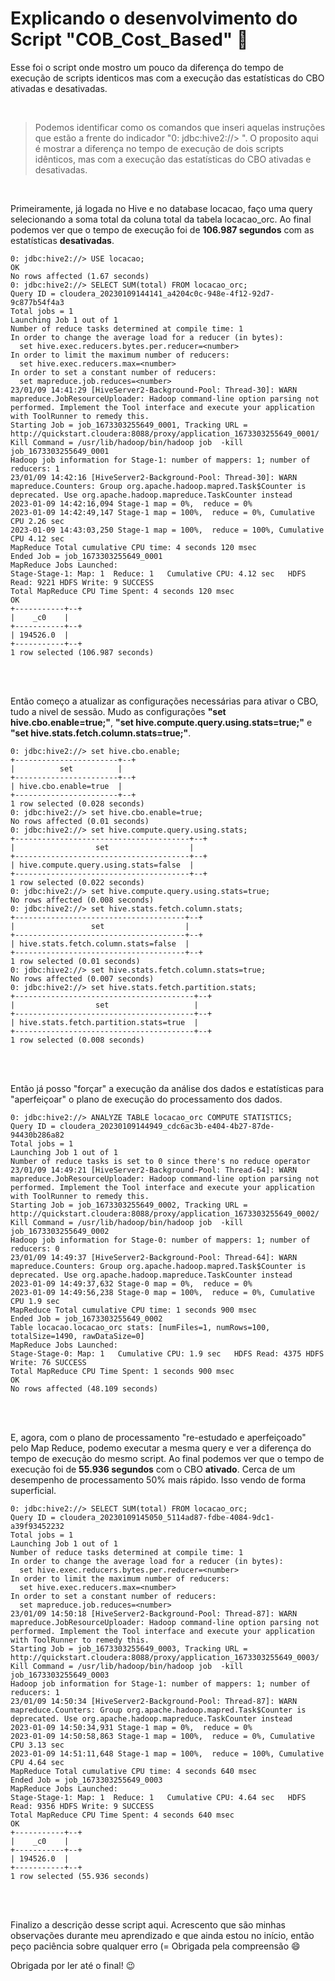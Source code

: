 # Explicando o desenvolvimento do Script "COB_Cost_Based" :pencil:

Esse foi o script onde mostro um pouco da diferença do tempo de execução de scripts identicos mas com a execução das estatísticas do CBO ativadas e desativadas.

<br>

> Podemos identificar como os comandos que inseri aquelas instruções que estão a frente do indicador "0: jdbc:hive2://> ".
> O proposito aqui é mostrar a diferença no tempo de execução de dois scripts idênticos, mas com a execução das estatísticas do CBO ativadas e desativadas.

<br>

Primeiramente, já logada no Hive e no database locacao, faço uma query selecionando a soma total da coluna total da tabela locacao_orc. 
Ao final podemos ver que o tempo de execução foi de **106.987 segundos** com as estatísticas **desativadas**.

```
0: jdbc:hive2://> USE locacao;
OK
No rows affected (1.67 seconds)
0: jdbc:hive2://> SELECT SUM(total) FROM locacao_orc;
Query ID = cloudera_20230109144141_a4204c0c-948e-4f12-92d7-9c877b54f4a3
Total jobs = 1
Launching Job 1 out of 1
Number of reduce tasks determined at compile time: 1
In order to change the average load for a reducer (in bytes):
  set hive.exec.reducers.bytes.per.reducer=<number>
In order to limit the maximum number of reducers:
  set hive.exec.reducers.max=<number>
In order to set a constant number of reducers:
  set mapreduce.job.reduces=<number>
23/01/09 14:41:29 [HiveServer2-Background-Pool: Thread-30]: WARN mapreduce.JobResourceUploader: Hadoop command-line option parsing not performed. Implement the Tool interface and execute your application with ToolRunner to remedy this.
Starting Job = job_1673303255649_0001, Tracking URL = http://quickstart.cloudera:8088/proxy/application_1673303255649_0001/
Kill Command = /usr/lib/hadoop/bin/hadoop job  -kill job_1673303255649_0001
Hadoop job information for Stage-1: number of mappers: 1; number of reducers: 1
23/01/09 14:42:16 [HiveServer2-Background-Pool: Thread-30]: WARN mapreduce.Counters: Group org.apache.hadoop.mapred.Task$Counter is deprecated. Use org.apache.hadoop.mapreduce.TaskCounter instead
2023-01-09 14:42:16,094 Stage-1 map = 0%,  reduce = 0%
2023-01-09 14:42:49,147 Stage-1 map = 100%,  reduce = 0%, Cumulative CPU 2.26 sec
2023-01-09 14:43:03,250 Stage-1 map = 100%,  reduce = 100%, Cumulative CPU 4.12 sec
MapReduce Total cumulative CPU time: 4 seconds 120 msec
Ended Job = job_1673303255649_0001
MapReduce Jobs Launched: 
Stage-Stage-1: Map: 1  Reduce: 1   Cumulative CPU: 4.12 sec   HDFS Read: 9221 HDFS Write: 9 SUCCESS
Total MapReduce CPU Time Spent: 4 seconds 120 msec
OK
+-----------+--+
|    _c0    |
+-----------+--+
| 194526.0  |
+-----------+--+
1 row selected (106.987 seconds)
```

<br>
<br>

Então começo a atualizar as configurações necessárias para ativar o CBO, tudo a nivel de sessão. Mudo as configurações **"set hive.cbo.enable=true;"**, **"set hive.compute.query.using.stats=true;"** e **"set hive.stats.fetch.column.stats=true;"**. 

```
0: jdbc:hive2://> set hive.cbo.enable;
+-----------------------+--+
|          set          |
+-----------------------+--+
| hive.cbo.enable=true  |
+-----------------------+--+
1 row selected (0.028 seconds)
0: jdbc:hive2://> set hive.cbo.enable=true;
No rows affected (0.01 seconds)
0: jdbc:hive2://> set hive.compute.query.using.stats;
+---------------------------------------+--+
|                  set                  |
+---------------------------------------+--+
| hive.compute.query.using.stats=false  |
+---------------------------------------+--+
1 row selected (0.022 seconds)
0: jdbc:hive2://> set hive.compute.query.using.stats=true;
No rows affected (0.008 seconds)
0: jdbc:hive2://> set hive.stats.fetch.column.stats;
+--------------------------------------+--+
|                 set                  |
+--------------------------------------+--+
| hive.stats.fetch.column.stats=false  |
+--------------------------------------+--+
1 row selected (0.01 seconds)
0: jdbc:hive2://> set hive.stats.fetch.column.stats=true;
No rows affected (0.007 seconds)
0: jdbc:hive2://> set hive.stats.fetch.partition.stats;
+----------------------------------------+--+
|                  set                   |
+----------------------------------------+--+
| hive.stats.fetch.partition.stats=true  |
+----------------------------------------+--+
1 row selected (0.008 seconds)
```

<br>
<br>

Então já posso "forçar" a execução da análise dos dados e estatísticas para "aperfeiçoar" o plano de execução do processamento dos dados.

```
0: jdbc:hive2://> ANALYZE TABLE locacao_orc COMPUTE STATISTICS;
Query ID = cloudera_20230109144949_cdc6ac3b-e404-4b27-87de-94430b286a82
Total jobs = 1
Launching Job 1 out of 1
Number of reduce tasks is set to 0 since there's no reduce operator
23/01/09 14:49:21 [HiveServer2-Background-Pool: Thread-64]: WARN mapreduce.JobResourceUploader: Hadoop command-line option parsing not performed. Implement the Tool interface and execute your application with ToolRunner to remedy this.
Starting Job = job_1673303255649_0002, Tracking URL = http://quickstart.cloudera:8088/proxy/application_1673303255649_0002/
Kill Command = /usr/lib/hadoop/bin/hadoop job  -kill job_1673303255649_0002
Hadoop job information for Stage-0: number of mappers: 1; number of reducers: 0
23/01/09 14:49:37 [HiveServer2-Background-Pool: Thread-64]: WARN mapreduce.Counters: Group org.apache.hadoop.mapred.Task$Counter is deprecated. Use org.apache.hadoop.mapreduce.TaskCounter instead
2023-01-09 14:49:37,632 Stage-0 map = 0%,  reduce = 0%
2023-01-09 14:49:56,238 Stage-0 map = 100%,  reduce = 0%, Cumulative CPU 1.9 sec
MapReduce Total cumulative CPU time: 1 seconds 900 msec
Ended Job = job_1673303255649_0002
Table locacao.locacao_orc stats: [numFiles=1, numRows=100, totalSize=1490, rawDataSize=0]
MapReduce Jobs Launched: 
Stage-Stage-0: Map: 1   Cumulative CPU: 1.9 sec   HDFS Read: 4375 HDFS Write: 76 SUCCESS
Total MapReduce CPU Time Spent: 1 seconds 900 msec
OK
No rows affected (48.109 seconds)
```

<br>
<br>

E, agora, com o plano de processamento "re-estudado e aperfeiçoado" pelo Map Reduce, podemo executar a mesma query e ver a diferença do tempo de execução do mesmo script.
Ao final podemos ver que o tempo de execução foi de **55.936 segundos** com o CBO **ativado**. Cerca de um desempenho de processamento 50% mais rápido. Isso vendo de forma superficial.

```
0: jdbc:hive2://> SELECT SUM(total) FROM locacao_orc;
Query ID = cloudera_20230109145050_5114ad87-fdbe-4084-9dc1-a39f93452232
Total jobs = 1
Launching Job 1 out of 1
Number of reduce tasks determined at compile time: 1
In order to change the average load for a reducer (in bytes):
  set hive.exec.reducers.bytes.per.reducer=<number>
In order to limit the maximum number of reducers:
  set hive.exec.reducers.max=<number>
In order to set a constant number of reducers:
  set mapreduce.job.reduces=<number>
23/01/09 14:50:18 [HiveServer2-Background-Pool: Thread-87]: WARN mapreduce.JobResourceUploader: Hadoop command-line option parsing not performed. Implement the Tool interface and execute your application with ToolRunner to remedy this.
Starting Job = job_1673303255649_0003, Tracking URL = http://quickstart.cloudera:8088/proxy/application_1673303255649_0003/
Kill Command = /usr/lib/hadoop/bin/hadoop job  -kill job_1673303255649_0003
Hadoop job information for Stage-1: number of mappers: 1; number of reducers: 1
23/01/09 14:50:34 [HiveServer2-Background-Pool: Thread-87]: WARN mapreduce.Counters: Group org.apache.hadoop.mapred.Task$Counter is deprecated. Use org.apache.hadoop.mapreduce.TaskCounter instead
2023-01-09 14:50:34,931 Stage-1 map = 0%,  reduce = 0%
2023-01-09 14:50:58,863 Stage-1 map = 100%,  reduce = 0%, Cumulative CPU 3.13 sec
2023-01-09 14:51:11,648 Stage-1 map = 100%,  reduce = 100%, Cumulative CPU 4.64 sec
MapReduce Total cumulative CPU time: 4 seconds 640 msec
Ended Job = job_1673303255649_0003
MapReduce Jobs Launched: 
Stage-Stage-1: Map: 1  Reduce: 1   Cumulative CPU: 4.64 sec   HDFS Read: 9356 HDFS Write: 9 SUCCESS
Total MapReduce CPU Time Spent: 4 seconds 640 msec
OK
+-----------+--+
|    _c0    |
+-----------+--+
| 194526.0  |
+-----------+--+
1 row selected (55.936 seconds)
```


<br>
<br>

Finalizo a descrição desse script aqui. Acrescento que são minhas observações durante meu aprendizado e que ainda estou no início, então peço paciência sobre qualquer erro (= Obrigada pela compreensão :smile:

Obrigada por ler até o final! :wink:




